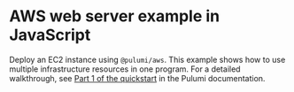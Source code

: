 # AWS web server example in JavaScript

Deploy an EC2 instance using `@pulumi/aws`. This example shows how to use multiple infrastructure resources in one program. For a detailed walkthrough, see [Part 1 of the quickstart](https://docs.pulumi.com/quickstart/part1.html) in the Pulumi documentation.

